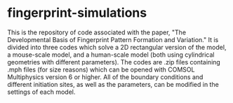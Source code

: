 # fingerprint-simulations
 
This is the repository of code associated with the paper, "The Developmental Basis of Fingerprint Pattern Formation and Variation." It is divided into three codes which solve a 2D rectangular version of the model, a mouse-scale model, and a human-scale model (both using cylindrical geometries with different parameters). The codes are .zip files containing .mph files (for size reasons) which can be opened with COMSOL Multiphysics version 6 or higher. All of the boundary conditions and different initiation sites, as well as the parameters, can be modified in the settings of each model.
